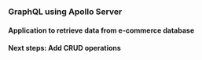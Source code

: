 ### GraphQL using Apollo Server
#### Application to retrieve data from e-commerce database 
#### Next steps: Add CRUD operations